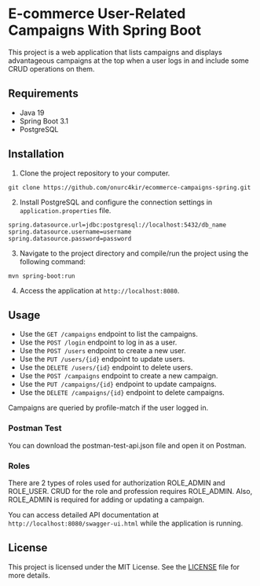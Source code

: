 # E-commerce User-Related Campaigns With Spring Boot

This project is a web application that lists campaigns and displays advantageous campaigns at the top when a user logs in and include some CRUD operations on them.

## Requirements

- Java 19
- Spring Boot 3.1
- PostgreSQL

## Installation

1. Clone the project repository to your computer.

`git clone https://github.com/onurc4kir/ecommerce-campaigns-spring.git`

2. Install PostgreSQL and configure the connection settings in `application.properties` file.

```
spring.datasource.url=jdbc:postgresql://localhost:5432/db_name 
spring.datasource.username=username
spring.datasource.password=password
```

3. Navigate to the project directory and compile/run the project using the following command:

```mvn spring-boot:run```

4. Access the application at `http://localhost:8080`.

## Usage

- Use the `GET /campaigns` endpoint to list the campaigns.
- Use the `POST /login` endpoint to log in as a user.
- Use the `POST /users` endpoint to create a new user.
- Use the `PUT /users/{id}` endpoint to update users.
- Use the `DELETE /users/{id}` endpoint to delete users.
- Use the `POST /campaigns` endpoint to create a new campaign.
- Use the `PUT /campaigns/{id}` endpoint to update campaigns.
- Use the `DELETE /campaigns/{id}` endpoint to delete campaigns.

Campaigns are queried by profile-match if the user logged in. 
### Postman Test
You can download the postman-test-api.json file and open it on Postman.

### Roles
There are 2 types of roles used for authorization ROLE_ADMIN and ROLE_USER. CRUD for the role and profession requires ROLE_ADMIN. Also, ROLE_ADMIN is required for adding or updating a campaign. 

You can access detailed API documentation at `http://localhost:8080/swagger-ui.html` while the application is running.

## License

This project is licensed under the MIT License. See the [LICENSE](LICENSE) file for more details.

